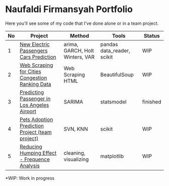# Naufaldi Firmansyah Portfolio

Here you'll see some of my code that I've done alone or in a team project.


| No | Project | Method | Tools |Status| 
|-------|---------|---------|-|-|
|1 | [New Electric Passengers Cars Prediction](https://github.com/naufaldi-fir/new-electric-passengers-cars-prediction) | arima, GARCH, Holt Winters, VAR | pandas data_reader, scikit| WIP| 
|2| [Web Scraping for Cities Congestion Ranking Data](https://github.com/naufaldi-fir/web-scraping-for-cities-congestion-ranking-data) | Web Scraping HTML |BeautifulSoup| WIP |
|3| [Predicting Passenger in Los Angeles Airport](https://github.com/naufaldi-fir/Los-angeles-airport-passenger-prediction) | SARIMA | statsmodel|finished|
|4| [Pets Adoption Prediction Project (team project)](https://github.com/naufaldi-fir/adoption-prediction-project) |SVN, KNN|scikit| WIP |
|5| [Reducing Humping Effect - Frequence Analysis](https://github.com/naufaldi-fir/reducing-humping-effect) |cleaning, visualizing|matplotlib| WIP|

*WIP: Work in progress


